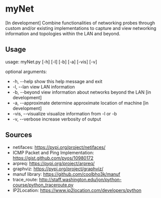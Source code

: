 # myNet
[In development] Combine functionalities of networking probes through custom and/or existing implementations to capture and view networking information and topologies within the LAN and beyond.

## Usage
usage: myNet.py [-h] [-l] [-b] [-a] [-vis] [-v]

optional arguments:
- -h, --help         show this help message and exit
- -l, --lan          view LAN information
- -b, --beyond       view information about networks beyond the LAN [in development]
- -a, --approximate  determine approximate location of machine [in development]
- -vis, --visualize  visualize information from -l or -b
- -v, --verbose      increase verbosity of output

## Sources
- netifaces: https://pypi.org/project/netifaces/
- ICMP Packet and Ping Implementation: https://gist.github.com/pyos/10980172
- arpreq: https://pypi.org/project/arpreq/
- graphviz: https://pypi.org/project/graphviz/
- manuf library: https://github.com/coolbho3k/manuf
- trace_route: http://staff.washington.edu/jon/python-course/python_traceroute.py
- IP2Location: https://www.ip2location.com/developers/python